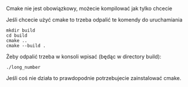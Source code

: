 Cmake nie jest obowiązkowy, możecie kompilować jak tylko chcecie

Jeśli chcecie użyć cmake to trzeba odpalić te komendy do uruchamiania
```
mkdir build
cd build
cmake ..
cmake --build .
```
Żeby odpalić trzeba w konsoli wpisać (będąc w directory build):
```
./long_number 
```

Jeśli coś nie działa to prawdopodnie potrzebujecie zainstalować cmake.


